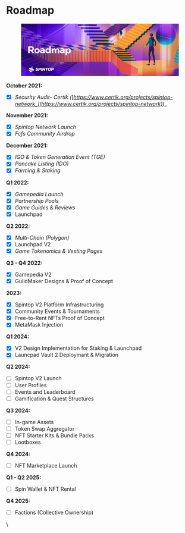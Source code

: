 # Roadmap

<figure><img src=".gitbook/assets/image (11).png" alt=""><figcaption></figcaption></figure>

&#x20;   **October 2021:**

* [x] _Security Audit- Certik (_[_https://www.certik.org/projects/spintop-network_](https://www.certik.org/projects/spintop-network)_)_

&#x20;   **November 2021:**

* [x] _Spintop Network Launch_&#x20;
* [x] _Fcfs Community Airdrop_&#x20;

&#x20;   **December 2021:**

* [x] _IGO & Token Generation Event (TGE)_
* [x] _Pancake Listing (IDO)_
* [x] _Farming & Staking_

&#x20;   **Q1 2022:**

* [x] _Gamepedia Launch_
* [x] _Partnership Pools_&#x20;
* [x] _Game Guides & Reviews_
* [x] Launchpad&#x20;

&#x20;   **Q2 2022:**

* [x] _Multi-Chain (Polygon)_&#x20;
* [x] Launchpad V2&#x20;
* [x] _Game Tokenomics & Vesting Pages_

&#x20;   **Q3 - Q4 2022:**

* [x] Gamepedia V2
* [x] GuildMaker Designs & Proof of Concept

&#x20;  **2023:**

* [x] Spintop V2 Platform Infrastructuring&#x20;
* [x] Community Events & Tournaments
* [x] Free-to-Rent NFTs Proof of Concept
* [x] MetaMask Injection

&#x20;  **Q1 2024:**

* [x] V2 Design Implementation for Staking & Launchpad
* [x] Launcpad Vault 2 Deploymant & Migration

&#x20;  **Q2 2024:**

* [ ] Spintop V2 Launch
* [ ] User Profiles
* [ ] Events and Leaderboard
* [ ] Gamification & Quest Structures

&#x20;   **Q3 2024:**

* [ ] In-game Assets
* [ ] Token Swap Aggregator
* [ ] NFT Starter Kits & Bundle Packs
* [ ] Lootboxes

&#x20;   **Q4 2024:**

* [ ] NFT Marketplace Launch

&#x20;    **Q1 - Q2 2025:**

* [ ] Spin Wallet & NFT Rental

&#x20;    **Q4 2025:**

* [ ] Factions (Collective Ownership)

\
